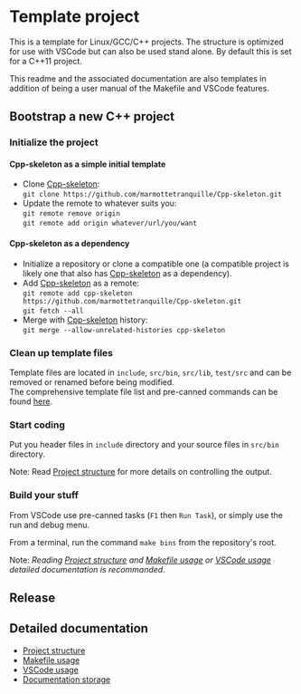 # Template project

This is a template for Linux/GCC/C++ projects. The structure is optimized for
use with VSCode but can also be used stand alone. By default this is set for a
C++11 project.

This readme and the associated documentation are also templates in addition of
being a user manual of the Makefile and VSCode features.

## Bootstrap a new C++ project

### Initialize the project

#### Cpp-skeleton as a simple initial template

* Clone [Cpp-skeleton](https://github.com/marmottetranquille/Cpp-skeleton):  
`git clone https://github.com/marmottetranquille/Cpp-skeleton.git`
* Update the remote to whatever suits you:  
`git remote remove origin`  
`git remote add origin whatever/url/you/want`

#### Cpp-skeleton as a dependency

* Initialize a repository or clone a compatible one (a compatible project is
likely one that also has [Cpp-skeleton](https://github.com/marmottetranquille/Cpp-skeleton)
as a dependency).
* Add [Cpp-skeleton](https://github.com/marmottetranquille/Cpp-skeleton) as a
remote:  
`git remote add cpp-skeleton https://github.com/marmottetranquille/Cpp-skeleton.git`  
`git fetch --all`
* Merge with [Cpp-skeleton](https://github.com/marmottetranquille/Cpp-skeleton)
history:  
`git merge --allow-unrelated-histories cpp-skeleton`

### Clean up template files

Template files are located in `include`, `src/bin`, `src/lib`, `test/src` and
can be removed or renamed before being modified.  
The comprehensive template file list and pre-canned commands can be found
[here](.doc/Cpp-skeleton/TemplatesList.md).

### Start coding

Put you header files in `include` directory and your source files in `src/bin`
directory.

Note: Read [Project structure](.doc/Cpp-skeleton/ProjectStructure.md) for
more details on controlling the output.

### Build your stuff

From VSCode use pre-canned tasks (`F1` then `Run Task`), or simply use the run
and debug menu.

From a terminal, run the command `make bins` from the repository's root.

Note: *Reading [Project structure](.doc/Cpp-skeleton/ProjectStructure.md)
and [Makefile usage](.doc/Cpp-skeleton/MakeFileUsage.md) or
[VSCode usage](.doc/Cpp-skeleton/VSCodeUsage.md) detailed documentation is
recommanded*.

## Release

## Detailed documentation

* [Project structure](.doc/Cpp-skeleton/ProjectStructure.md)
* [Makefile usage](.doc/Cpp-skeleton/MakeFileUsage.md)
* [VSCode usage](.doc/Cpp-skeleton/VSCodeUsage.md)
* [Documentation storage](.doc/Cpp-skeleton/DocumentationStorage.md)
